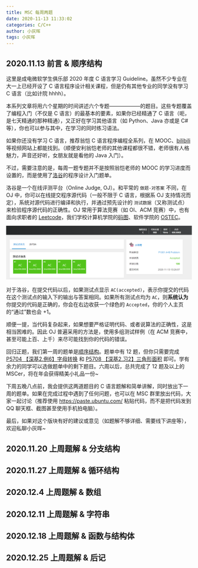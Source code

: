 ```yaml
---
title: MSC 每周两题
date: 2020-11-13 11:33:02
categories: C/C++
author: 小灰晖
tags: 小灰晖
---
```


## 2020.11.13 前言 & 顺序结构

这里是成电微软学生俱乐部 2020 年度 C 语言学习 Guideline。虽然不少专业在大一上已经开设了 C 语言程序设计相关课程，但是仍有其他专业的同学没有学习 C 语言（比如计院 hhhh）。

本系列文章将用六个星期的时间讲述六个专题——————的题目。这些专题覆盖了编程入门（不仅是 C 语言）的最基本的要素，如果你已经精通了 C 语言（呃，是七天精通的那种精通），又正好在学习其他语言（如 Python、Java 亦或是 C# 等），你也可以参与其中，在学习的同时练习语法。

<!-- More -->

如果你还没有学习 C 语言，推荐翁恺 C 语言程序编程全系列，在 MOOC、[bilibili](https://www.bilibili.com/video/BV1sJ411E7St) 等视频网站上都能找到。（顺便安利翁恺老师的其他课程都很不错，老师很有人格魅力，声音还好听，女朋友就是看他的 Java 入门）。

不过，需要注意的是，每周一题专题并不是按照翁恺老师的 MOOC 的学习进度而设置的，而是使用了[洛谷](https://www.luogu.com.cn/)的程序设计入门题单。

洛谷是一个在线评测平台（Online Judge, OJ）。和平常的 `做题-对答案` 不同，在 OJ 中，你可以在线提交程序源代码（一般不限于 C 语言，根据系 OJ 支持情况而定），系统对源代码进行编译和执行，并通过预先设计的 `测试数据`（又称测试点）来检验程序源代码的正确性。OJ 常用于算法竞赛（如 OI、ACM 竞赛）中，也有面向求职者的 [Leetcode](https://leetcode-cn.com/)，我们学校计算机学院的[码图](http://matu.uestc.edu.cn)、软件学院的 [OSTEC](http://ostec.uestc.edu.cn/)。

![成功提交并通过的正确示例](programming-problem-of-the-week/oj-ac.png)

对于洛谷，在提交代码以后，如果测试点显示 `AC(accepted)`，表示你提交的代码在这个测试点的输入下的输出与答案相同。如果所有测试点均为 `AC`，则**系统认为**你提交的代码是正确的，你会在右边收获一个绿色的 `Accepted`，你的个人主页的“通过”数也会 +1。

顺便一提，当代码复杂起来，如果想要严格证明代码、或者说算法的正确性，这是相当困难的。因此 OJ 普遍采用的方法是，使用多组测试样例（在 ACM 竞赛中，甚至可能上百、上千）来尽可能找到你的代码的错误。

回归正题，我们第一周的题单是[顺序结构](https://www.luogu.com.cn/training/100)。题单中有 12 题，但你只需要完成 [P5704 【深基2.例6】字母转换](https://www.luogu.com.cn/problem/P5704) 和 [P5708 【深基2.习2】三角形面积](https://www.luogu.com.cn/problem/P5708) 即可。学有余力的同学可以选做题单中的剩下题目。六周以后，总共完成了 12 题及以上的 MSCer，将在年会获得精美小礼品一份~

下周五晚八点前，我会提供这两道题目的 C 语言题解和简单讲解，同时放出下一周的题单。如果在完成过程中遇到了任何问题，也可以在 MSC 群里放出代码，大家一起讨论（推荐使用 https://paste.ubuntu.com/ 粘贴代码，而不是把代码发到 QQ 聊天框、截图甚至使用手机拍电脑）。

最后，如果对这个版块有好的建议或意见（如题解不够详细、需要线下讲座等），欢迎私聊小灰晖~

## 2020.11.20 上周题解 & 分支结构

## 2020.11.27 上周题解 & 循环结构

## 2020.12.4 上周题解 & 数组

## 2020.12.11 上周题解 & 字符串

## 2020.12.18 上周题解 & 函数与结构体

## 2020.12.25 上周题解 & 后记

<!-- leetcode 数据结构入门；每日一题或 ACM -->